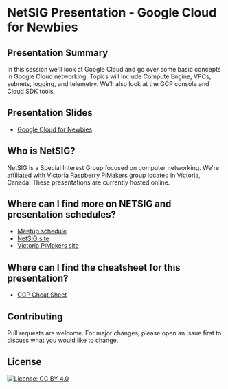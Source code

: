 # NetSIG Presentation - Google Cloud for Newbies

## Presentation Summary
In this session we'll look at Google Cloud and go over some basic concepts in Google Cloud networking. Topics will include Compute Engine, VPCs, subnets, logging, and telemetry. We'll also look at the GCP console and Cloud SDK tools.

## Presentation Slides
* [Google Cloud for Newbies](netsig-presentation-gcp-for-newbies.pdf)

## Who is NetSIG?
NetSIG is a Special Interest Group focused on computer networking. We're affiliated with Victoria Raspberry PiMakers group located in Victoria, Canada. These presentations are currently hosted online.

## Where can I find more on NETSIG and presentation schedules?
* [Meetup schedule](https://www.meetup.com/Victoria-Raspberry-PiMakers-And-Others/events)
* [NetSIG site](https://vicpimakers.ca/netsig/)
* [Victoria PiMakers site](https://vicpimakers.ca/)

## Where can I find the cheatsheet for this presentation?
* [GCP Cheat Sheet](gcp-cheat-sheet.txt)

## Contributing
Pull requests are welcome. For major changes, please open an issue first to discuss what you would like to change.

## License
[![License: CC BY 4.0](https://img.shields.io/badge/License-CC_BY_4.0-lightgrey.svg)](https://creativecommons.org/licenses/by/4.0/)
